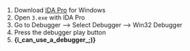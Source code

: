 1. Download [IDA Pro](https://out7.hex-rays.com/files/idademo69_windows.exe) for Windows
2. Open `3.exe` with IDA Pro
3. Go to Debugger —> Select Debugger —> Win32 Debugger
4. Press the debugger play button
5. **{i_can_use_a_debugger_;)}**
